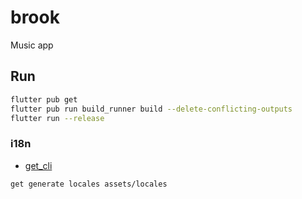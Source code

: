 # brook

Music app

## Run

```sh
flutter pub get
flutter pub run build_runner build --delete-conflicting-outputs
flutter run --release
```

### i18n

- [get_cli](https://github.com/jonataslaw/get_cli)

```sh
get generate locales assets/locales
```
